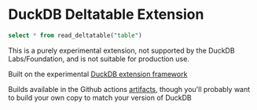 # DuckDB Deltatable Extension

```sql
select * from read_deltatable("table")
```

This is a purely experimental extension, not supported by the DuckDB Labs/Foundation, and is not suitable for production use. 

Built on the experimental [DuckDB extension framework](https://github.com/Mause/duckdb-extension-framework)

Builds available in the Github actions [artifacts](https://nightly.link/Mause/duckdb-deltatable-extension/workflows/cmake/main/extension), though you'll probably want to build your own copy to match your version of DuckDB
